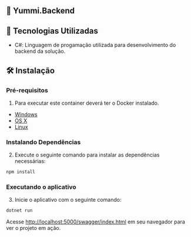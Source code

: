 ## 📝 Yummi.Backend

## 🚀 Tecnologias Utilizadas

- C#: Linguagem de progamação utilizada para desenvolvimento do backend da solução.

## 🛠️ Instalação

### Pré-requisitos

1. Para executar este container deverá ter o Docker instalado.

* [Windows](https://docs.docker.com/windows/started)
* [OS X](https://docs.docker.com/mac/started/)
* [Linux](https://docs.docker.com/linux/started/)

### Instalando Dependências

2. Execute o seguinte comando para instalar as dependências necessárias:

```bash
npm install
```

### Executando o aplicativo

3. Inicie o aplicativo com o seguinte comando:

```bash
dotnet run
```

Acesse [http://localhost:5000/swagger/index.html](http://localhost:5000/swagger/index.html) em seu navegador para ver o projeto em ação.


